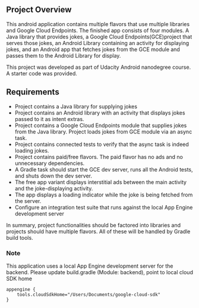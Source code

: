 ## Project Overview

This android application contains multiple flavors that use
multiple libraries and Google Cloud Endpoints. The finished app consists
of four modules. A Java library that provides jokes, a Google Cloud 
Endpoints(GCE)project that serves those jokes, an Android Library 
containing an activity for displaying jokes, and an Android app 
that fetches jokes from the GCE module and passes them to the 
Android Library for display. 

This project was developed as part of Udacity Android nanodegree 
course. A starter code was provided. 

## Requirements

* Project contains a Java library for supplying jokes
* Project contains an Android library with an activity that 
displays jokes passed to it as intent extras.
* Project contains a Google Cloud Endpoints module that supplies jokes 
from the Java library. Project loads jokes from GCE module via an async task.
* Project contains connected tests to verify that the async 
task is indeed loading jokes.
* Project contains paid/free flavors. The paid flavor has no ads 
and no unnecessary dependencies.
* A Gradle task should start the GCE dev server, runs all the Android 
tests, and shuts down the dev server.
* The free app variant displays interstitial ads between the main activity 
and the joke-displaying activity.
* The app displays a loading indicator while the joke is being 
fetched from the server.
* Configure an integration test suite that runs against the local App 
Engine development server

In summary, project functionalities should be factored into libraries 
and projects should have multiple flavors. All of these will be 
handled by Gradle build tools.

### Note

This application uses a local App Engine development server for the backend. 
Please update build.gradle (Module: backend), point to local cloud SDK home 
```
appengine {
    tools.cloudSdkHome="/Users/Documents/google-cloud-sdk"
} 
```

